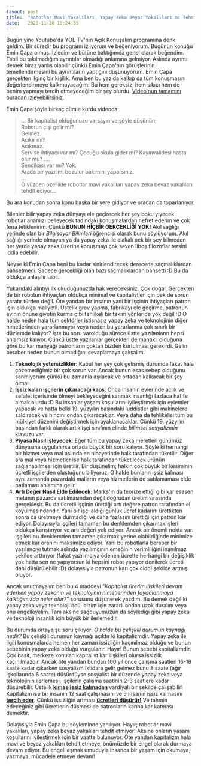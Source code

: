 ```yaml
---
layout: post
title:  "Robotlar Mavi Yakalıları, Yapay Zeka Beyaz Yakalıları mı Tehdit Ediyor?"
date:   2020-11-28 19:24:55
---
```

Bugün yine Youtube'da YOL TV'nin Açık Konuşalım programına denk geldim. Bir süredir bu programı izliyorum ve beğeniyorum. Bugünün konuğu Emin Çapa olmuş. İzledim ve bütüne baktığımda genel olarak beğendim. Tabii bu takılmadığım ayrıntılar olmadığı anlamına gelmiyor. Aslında ayrıntı demek biraz yanlış olabilir çünkü Emin Çapa'nın görüşlerinin temellendirmesini bu ayrıntıların yaptığını düşünüyorum. Emin Çapa gerçekten ilginç bir kişilik. Ama ben bu yazıda kalkıp da tüm konuşmasını değerlendirmeye kalkmayacağım. Bu hem gereksiz, hem sıkıcı hem de benim yapmayı tercih etmeyeceğim bir şey olurdu. [Video'nun tamamını buradan izleyebilirsiniz](https://youtu.be/WplPKKSQWvE).

Emin Çapa şöyle birkaç cümle kurdu videoda;
> ... Bir kapitalist olduğunuzu varsayın ve şöyle düşünün;\
> Robotun çişi gelir mi?\
> Gelmez.\
> Acıkır mı?\
> Acıkmaz.\
> Servise ihtiyacı var mı? Çocuğu okula gider mi? 
Kayınvalidesi hasta olur mu? ....\
> Sendikası var mı? Yok.\
> Arada bir yazılımı bozulur bakımını yaparsınız.\
> ...\
> O yüzden özellikle robotlar mavi yakalıları yapay zeka beyaz yakalıları tehdit ediyor...

Bu ara konudan sonra konu başka bir yere gidiyor ve oradan da toparlanıyor. 

Bilenler bilir yapay zeka dünyayı ele geçirecek her şey boku yiyecek robotlar anamızı belleyecek tadındaki konuşmalardan nefret ederim ve çok fena tetiklenirim. Çünkü **BUNUN HİÇBİR GERÇEKLİĞİ YOK!** Akıl sağlığı yerinde olan bir *Bilgisayar Bilimleri* öğrencisi olarak bunu söylüyorum. Akıl sağlığı yerinde olmayan ya da yapay zeka ile alakalı pek bir şey bilmeden her yerde yapay zeka üzerine konuşmayı çok seven liboş filozoflar tersini iddia edebilir.


Neyse ki Emin Çapa beni bu kadar sinirlendirecek derecede saçmalıklardan bahsetmedi. Sadece gerçekliği olan bazı saçmalıklardan bahsetti :D Bu da oldukça anlaşılır tabii. 

Yukarıdaki alıntıyı ilk okuduğunuzda hak vereceksiniz. Çok doğal. Gerçekten de bir robotun ihtiyaçları oldukça minimal ve kapitalistler için pek de sorun yaratır türden değil. Öte yandan bir insanın yani bir işçinin ihtiyaçları patron için oldukça maliyetli. Üstelik grev yapma, fabrikayı ele geçirme, patronun evinin önüne giyotin kurma gibi tehlikeli bir takım yönleride yok değil :D O halde neden hala <u>tüm sektörler istisnasız</u> yapay zeka ve teknolojinin diğer nimetlerinden yararlanmıyor veya neden bu yararlanma çok sınırlı bir düzlemde kalıyor? İşte bu soru varolduğu sürece üstte yazılanların hepsi anlamsız kalıyor. Çünkü üstte yazılanlar gerçekten de mantıklı olduğuna göre bu kar manyağı patronların çoktan bizden kurtulması gerekirdi. Gelin beraber neden bunun olmadığını cevaplamaya çalışalım.

1. **Teknolojik yetersizlikler**:
Kabul her şey çok gelişmiş durumda fakat hala çözemediğimiz bir çok sorun var. Ancak bunun esas sebep olduğunu sanmıyorum çünkü bu zamanla aşılacak ve ortadan kalkacak bir şey olmalı.
2. **İşsiz kalan işçilerin çıkaracağı kaos**: Onca insanın evlerinde açlık ve sefalet içerisinde ölmeyi bekleyeceğini sanmak insanlığı fazlaca hafife almak olurdu :D Bu insanlar yaşam koşullarını iyileştirmek için eylemler yapacak ve hatta belki 19. yüzyılın başındaki luddistler gibi makinelere saldıracak ve hıncını ondan çıkaracaklar. Veya daha da tehlikelisi tüm bu mülkiyet düzenini değiştirmek için ayaklanacaklar. Çünkü 19. yüzyılın başından farklı olarak artık işçi sınıfının elinde *bilimsel sosyalizmin* klavuzu var.
3. **Piyasa Nasıl İşleyecek**: Eğer tüm bu yapay zeka meretleri günümüz dünyasına uygulanırsa ortada büyük bir soru kalıyor. Şöyle ki herhangi bir hizmet veya mal aslında en nihayetinde halk tarafından tüketilir. Diğer ara mal veya hizmetler ise halk tarafından tüketilecek ürünün sağlanabilmesi için üretilir. Bir düşünelim; halkın çok büyük bir kesiminin ücretli işçilerden oluştuğunu biliyoruz. O halde bunların işsiz kalması aynı zamanda pazardaki malların veya hizmetlerin de satılamaması elde patlaması anlamına gelir.
4. **Artı Değer Nasıl Elde Edilecek**: Marks'ın da teorize ettiği gibi kar esasen metanın pazarda satılmasından değil doğrudan üretim sırasında gerçekleşir. Bu da ücretli işçinin ürettiği artı değere patron tarafından el koyulmasındandır. Yani bir işçi aldığı günlük ücret kadarını ürettikten sonra da üretmeye durmadığı ve daha fazlasını ürettiği için patron kar ediyor. Dolayısıyla işçileri tamamen bu denklemden çıkarmak işleri oldukça karıştırıyor ve artı değeri yok ediyor. Ancak bir önemli nokta var. İşçileri bu denklemden tamamen çıkarmak yerine olabildiğinde minimize etmek kar oranını maksimize ediyor. Yani bu robotlarla beraber bir yazılımcıyı tutmak aslında yazılımcının emeğinin verimliliğini inanılmaz şekilde arttırıyor (fakat yazılımcıya ödenen ücrette herhangi bir değişiklik yok hatta sen ne yapıyorsun ki hepsini robot yapıyor denilerek ücreti dahi düşürülebilir :D) dolayısıyla patronun karı çok ciddi şekilde artmış oluyor. 

Ancak unutmayalım ben bu 4 maddeyi *"Kapitalist üretim ilişkileri devam ederken yapay zekanın ve teknolojinin nimetlerinden faydalanmaya kalktığımızda neler olur?"* sorusunu düşünerek yazdım. Bu demek değil ki yapay zeka veya teknoloji öcü, bizim için zararlı ondan uzak duralım veya onu engelleyelim. Tam aksine sağduyumuzun da söylediği gibi yapay zeka ve teknoloji insanlık için büyük bir ilerlemedir. 

Bu durumda ortaya şu soru çıkıyor: *O halde bu çelişkili durumun kaynağı nedir?* Bu çelişkili durumun kaynağı açıktır ki kapitalizmdir. Yapay zeka ile ilgili konuşmalarda hemen her zaman işsizliğin kaçınılmaz olduğu ve bunun sebebinin yapay zeka olduğu vurgulanır. Hayır! Bunun sebebi kapitalizmdir. Çok basit, merkeze konulan kapitalist kar ilişkileri olursa işsizlik kaçınılmazdır. Ancak öte yandan bundan 100 yıl önce çalışma saatleri 16-18 saate kadar çıkarken sosyalizm iktidara gelir gelmez bunu 8 saate (ağır işkollarında 6 saate) düşürdüyse sosyalist bir düzende yapay zeka veya teknolojinin ilerlemesi, işçilerin çalışma saatinin 2-3 saatlere kadar düşürebilir. Üstelik **<u>kimse işsiz kalmadan</u>** vardiyalı bir şekilde çalışabilir! Kapitalizm ise bir insanın 12 saat çalışmasını ve 5 insanın işsiz kalmasını **<u>tercih eder</u>**. Çünkü işsizliğin artması **<u>ücretleri düşürür!</u>** Ve tahmin edeceğiniz gibi ücretlerin düşmesi de patronların karına kar katması demektir. 

Dolayısıyla Emin Çapa bu söyleminde yanılıyor. Hayır; robotlar mavi yakalıları, yapay zeka beyaz yakalıları tehdit etmiyor! Aksine onların yaşam koşullarını iyileştirmek için bir vaatte bulunuyor. Öte yandan kapitalizm hala mavi ve beyaz yakalıları tehdit etmeye, önümüzde bir engel olarak durmaya devam ediyor. Bu engeli aşmak umuduyla insanca bir yaşam için okumaya, yazmaya, mücadele etmeye devam!